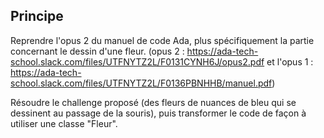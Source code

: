 ## Principe

Reprendre l'opus 2 du manuel de code Ada, plus spécifiquement la partie concernant le dessin d'une fleur. (opus 2 : https://ada-tech-school.slack.com/files/UTFNYTZ2L/F0131CYNH6J/opus2.pdf et l'opus 1 : https://ada-tech-school.slack.com/files/UTFNYTZ2L/F0136PBNHHB/manuel.pdf)

Résoudre le challenge proposé (des fleurs de nuances de bleu qui se dessinent au passage de la souris), puis transformer le code de façon à utiliser une classe "Fleur".
